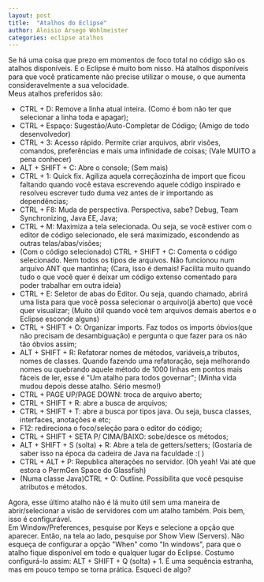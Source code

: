```yaml
---
layout: post
title:  "Atalhos do Eclipse"
author: Aloisio Arsego Wohlmeister
categories: eclipse atalhos
---
```


Se há uma coisa que prezo em momentos de foco total no código são os atalhos disponíveis. E o Eclipse é muito bom nisso. Há atalhos disponíveis para que você praticamente não precise utilizar o mouse, o que aumenta consideravelmente a sua velocidade.  
Meus atalhos preferidos são:  

*  CTRL + D: Remove a linha atual inteira. (Como é bom não ter que selecionar a linha toda e apagar);
*  CTRL + Espaço: Sugestão/Auto-Completar de Código; (Amigo de todo desenvolvedor)
*  CTRL + 3: Acesso rápido. Permite criar arquivos, abrir visões, comandos, preferências e mais uma infinidade de coisas; (Vale MUITO a pena conhecer)
*  ALT + SHIFT + C: Abre o console; (Sem mais)
*  CTRL + 1: Quick fix. Agiliza aquela correçãozinha de import que ficou faltando quando você estava escrevendo aquele código inspirado e resolveu escrever tudo duma vez antes de ir importando as dependências;
*  CTRL + F8: Muda de perspectiva. Perspectiva, sabe? Debug, Team Synchronizing, Java EE, Java;
*  CTRL + M: Maximiza a tela selecionada. Ou seja, se você estiver com o editor de código selecionado, ele será maximizado, escondendo as outras telas/abas/visões;
*  (Com o código selecionado) CTRL + SHIFT + C: Comenta o código selecionado. Nem todos os tipos de arquivos. Não funcionou num arquivo ANT que mantinha; (Cara, isso é demais! Facilita muito quando tudo o que você quer é deixar um código extenso comentado para poder trabalhar em outra ideia)
*  CTRL + E: Seletor de abas do Editor. Ou seja, quando chamado, abrirá uma lista para que você possa selecionar o arquivo(já aberto) que você quer visualizar; (Muito útil quando você tem arquivos demais abertos e o Eclipse esconde alguns)
*  CTRL + SHIFT + O: Organizar imports. Faz todos os imports óbvios(que não precisam de desambiguação) e pergunta o que fazer para os não tão óbvios assim;
*  ALT + SHIFT + R: Refatorar nomes de métodos, variáveis,a tributos, nomes de classes. Quando fazendo uma refatoração, seja melhorando nomes ou quebrando aquele método de 1000 linhas em pontos mais fáceis de ler, esse é "Um atalho para todos governar"; (Minha vida mudou depois desse atalho. Sério mesmo!)
*  CTRL + PAGE UP/PAGE DOWN: troca de arquivo aberto;
*  CTRL + SHIFT + R: abre a busca de arquivos;
*  CTRL + SHIFT + T: abre a busca por tipos java. Ou seja, busca classes, interfaces, anotações e etc;
*  F12: redireciona o foco/seleção para o editor do código;
*  CTRL + SHIFT + SETA P/ CIMA/BAIXO: sobe/desce os métodos;
*  ALT + SHIFT + S (solta) + R: Abre a tela de getters/setters; (Gostaria de saber isso na época da cadeira de Java na faculdade :( )
*  CTRL + ALT + P: Republica alterações no servidor. (Oh yeah! Vai até que estora o PermGen Space do Glassfish)
*  (Numa classe Java)CTRL + O: Outline. Possibilita que você pesquise atributos e métodos.

Agora, esse último atalho não é lá muito útil sem uma maneira de abrir/selecionar a visão de servidores com um atalho também. Pois bem, isso é configurável.  
Em Window/Preferences, pesquise por Keys e selecione a opção que aparecer. Então, na tela ao lado, pesquise por Show View (Servers). Não esqueça de configurar a opção "When" como "In windows", para que o atalho fique disponível em todo e qualquer lugar do Eclipse. Costumo configurá-lo assim: ALT + SHIFT + Q (solta) + 1. É uma sequência estranha, mas em pouco tempo se torna prática.
Esqueci de algo?